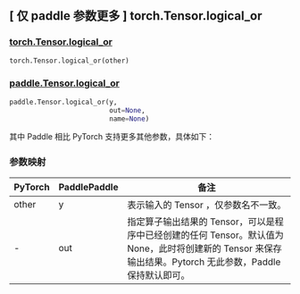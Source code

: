 ## [ 仅 paddle 参数更多 ] torch.Tensor.logical_or

### [torch.Tensor.logical_or](https://pytorch.org/docs/stable/generated/torch.Tensor.logical_or.html)

```python
torch.Tensor.logical_or(other)
```

### [paddle.Tensor.logical_or](https://www.paddlepaddle.org.cn/documentation/docs/zh/develop/api/paddle/Tensor_cn.html#logical-or-y-out-none-name-none)

```python
paddle.Tensor.logical_or(y,
                         out=None,
                         name=None)
```

其中 Paddle 相比 PyTorch 支持更多其他参数，具体如下：

### 参数映射

| PyTorch | PaddlePaddle | 备注                                          |
| ------- | ------------ | --------------------------------------------- |
| other   | y            | 表示输入的 Tensor ，仅参数名不一致。 |
| -   | out            | 指定算子输出结果的 Tensor，可以是程序中已经创建的任何 Tensor。默认值为 None，此时将创建新的 Tensor 来保存输出结果。Pytorch 无此参数，Paddle 保持默认即可。|
